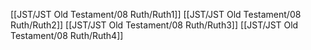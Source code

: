 [[JST/JST Old Testament/08 Ruth/Ruth1]]
[[JST/JST Old Testament/08 Ruth/Ruth2]]
[[JST/JST Old Testament/08 Ruth/Ruth3]]
[[JST/JST Old Testament/08 Ruth/Ruth4]]
